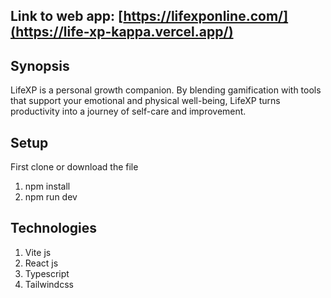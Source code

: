 ## Link to web app: [https://lifexponline.com/](https://life-xp-kappa.vercel.app/)

## Synopsis

LifeXP is a personal growth companion. By blending gamification with tools that support your emotional and physical well-being, LifeXP turns productivity into a journey of self-care and improvement.

## Setup
First clone or download the file
1. npm install
2. npm run dev

## Technologies
1. Vite js
2. React js
3. Typescript
4. Tailwindcss

